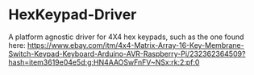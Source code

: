 # HexKeypad-Driver
A platform agnostic driver for 4X4 hex keypads, such as the one found here: https://www.ebay.com/itm/4x4-Matrix-Array-16-Key-Membrane-Switch-Keypad-Keyboard-Arduino-AVR-Raspberry-Pi/232362364509?hash=item3619e04e5d:g:HN4AAOSwFnFV~NSx:rk:2:pf:0
